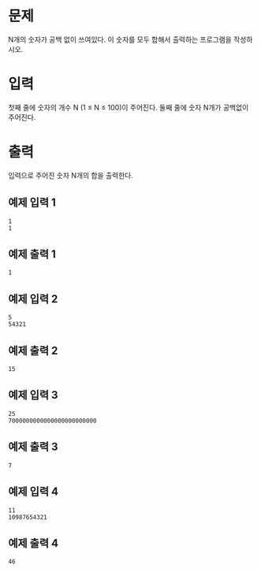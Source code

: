 문제
===========
N개의 숫자가 공백 없이 쓰여있다. 이 숫자를 모두 합해서 출력하는 프로그램을 작성하시오.

입력
=============
첫째 줄에 숫자의 개수 N (1 ≤ N ≤ 100)이 주어진다. 둘째 줄에 숫자 N개가 공백없이 주어진다.

출력
===========
입력으로 주어진 숫자 N개의 합을 출력한다.

예제 입력 1 
----------
```
1
1
```
예제 출력 1 
----------
```
1
```
예제 입력 2 
--------
```
5
54321
```
예제 출력 2 
--------
```
15
```
예제 입력 3 
---------
```
25
7000000000000000000000000
```
예제 출력 3 
-------
```
7
```
예제 입력 4 
--------
```
11
10987654321
```
예제 출력 4 
-----
```
46
```
